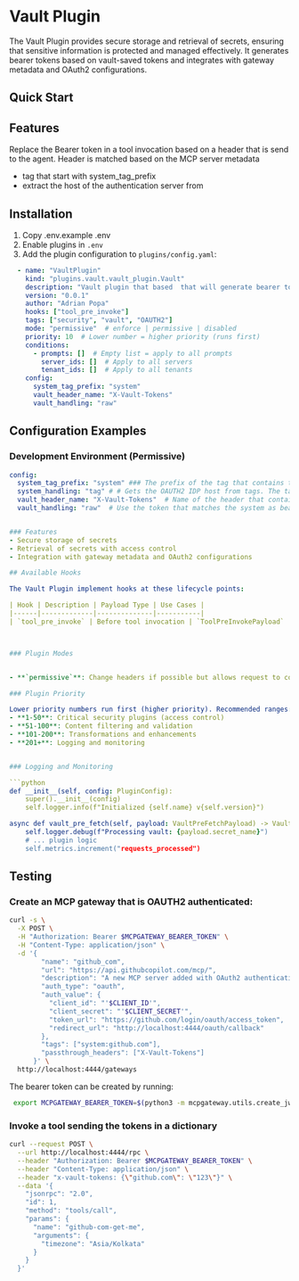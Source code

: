 # Vault Plugin

The Vault Plugin provides secure storage and retrieval of secrets, ensuring that sensitive information is protected and managed effectively. It generates bearer tokens based on vault-saved tokens and integrates with gateway metadata and OAuth2 configurations.

## Quick Start

## Features

Replace the Bearer token in a tool invocation based on a header that is send to the agent. Header is matched based on the MCP server metadata
   - tag that start with system_tag_prefix
   - extract the host of the authentication server from



## Installation

1. Copy .env.example .env
2. Enable plugins in `.env`
3. Add the plugin configuration to `plugins/config.yaml`:

```yaml
  - name: "VaultPlugin"
    kind: "plugins.vault.vault_plugin.Vault"
    description: "Vault plugin that based  that will generate bearer token based on a vault saved token"
    version: "0.0.1"
    author: "Adrian Popa"
    hooks: ["tool_pre_invoke"]
    tags: ["security", "vault", "OAUTH2"]
    mode: "permissive"  # enforce | permissive | disabled
    priority: 10  # Lower number = higher priority (runs first)
    conditions:
      - prompts: []  # Empty list = apply to all prompts
        server_ids: []  # Apply to all servers
        tenant_ids: []  # Apply to all tenants
    config:
      system_tag_prefix: "system"
      vault_header_name: "X-Vault-Tokens"
      vault_handling: "raw"

```

## Configuration Examples

### Development Environment (Permissive)
```yaml
config:
  system_tag_prefix: "system" ### The prefix of the tag that contains the system name
  system_handling: "tag" # # Gets the OAUTH2 IDP host from tags. The tag must have the format "system:host" where host is the hostname of the IDP. Use oauth2_config to extract IDP hostname from the OAUTH_CONFIG metadata of the MCP Server template.
  vault_header_name: "X-Vault-Tokens"  # Name of the header that contains the tokens.
  vault_handling: "raw"  # Use the token that matches the system as bearer token


### Features
- Secure storage of secrets
- Retrieval of secrets with access control
- Integration with gateway metadata and OAuth2 configurations

## Available Hooks

The Vault Plugin implement hooks at these lifecycle points:

| Hook | Description | Payload Type | Use Cases |
|------|-------------|--------------|-----------|
| `tool_pre_invoke` | Before tool invocation | `ToolPreInvokePayload` | Access control for OAUTH2 server |



### Plugin Modes


- **`permissive`**: Change headers if possible but allows request to continue

### Plugin Priority

Lower priority numbers run first (higher priority). Recommended ranges:
- **1-50**: Critical security plugins (access control)
- **51-100**: Content filtering and validation
- **101-200**: Transformations and enhancements
- **201+**: Logging and monitoring


### Logging and Monitoring

```python
def __init__(self, config: PluginConfig):
    super().__init__(config)
    self.logger.info(f"Initialized {self.name} v{self.version}")

async def vault_pre_fetch(self, payload: VaultPreFetchPayload) -> VaultPreFetchPayload:
    self.logger.debug(f"Processing vault: {payload.secret_name}")
    # ... plugin logic
    self.metrics.increment("requests_processed")
```


## Testing
### Create an MCP gateway  that is OAUTH2 authenticated:

```bash
curl -s \
  -X POST \
  -H "Authorization: Bearer $MCPGATEWAY_BEARER_TOKEN" \
  -H "Content-Type: application/json" \
  -d '{
        "name": "github_com",
        "url": "https://api.githubcopilot.com/mcp/",
        "description": "A new MCP server added with OAuth2 authentication",
        "auth_type": "oauth",
        "auth_value": {
          "client_id": "'$CLIENT_ID'",
          "client_secret": "'$CLIENT_SECRET'",
          "token_url": "https://github.com/login/oauth/access_token",
          "redirect_url": "http://localhost:4444/oauth/callback"
        },
        "tags": ["system:github.com"],
        "passthrough_headers": ["X-Vault-Tokens"]
      }' \
  http://localhost:4444/gateways
```
The bearer token can be created by running:

```bash
 export MCPGATEWAY_BEARER_TOKEN=$(python3 -m mcpgateway.utils.create_jwt_token \              --username admin@example.com --exp 10080 --secret my-test-key)
```

### Invoke a tool sending the tokens in a dictionary
```bash
curl --request POST \
  --url http://localhost:4444/rpc \
  --header "Authorization: Bearer $MCPGATEWAY_BEARER_TOKEN" \
  --header "Content-Type: application/json" \
  --header "x-vault-tokens: {\"github.com\": \"123\"}" \
  --data '{
    "jsonrpc": "2.0",
    "id": 1,
    "method": "tools/call",
    "params": {
      "name": "github-com-get-me",
      "arguments": {
        "timezone": "Asia/Kolkata"
      }
    }
  }'
```


